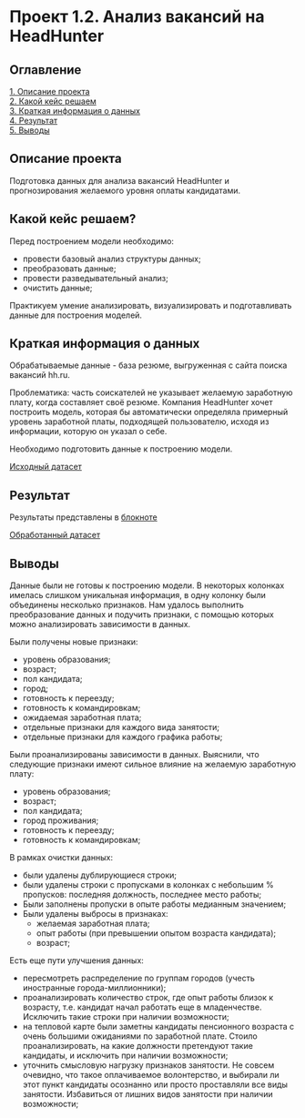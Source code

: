 # Проект 1.2. Анализ вакансий на HeadHunter

## Оглавление
[1. Описание проекта](#Описание-проекта)  
[2. Какой кейс решаем](#Какой-кейс-решаем)  
[3. Краткая информация о данных](Краткая-информация-о-данных)  
[4. Результат](#Результат)  
[5. Выводы](#Выводы) 


## Описание проекта
Подготовка данных для анализа вакансий HeadHunter и прогнозирования желаемого уровня оплаты кандидатами.


## Какой кейс решаем?
Перед построением модели необходимо:
* провести базовый анализ структуры данных;
* преобразовать данные;
* провести разведывательный анализ;
* очистить данные;


Практикуем умение анализировать, визуализировать и подготавливать данные для построения моделей.

## Краткая информация о данных
Обрабатываемые данные - база резюме, выгруженная с сайта поиска вакансий hh.ru.

Проблематика: часть соискателей не указывает желаемую заработную плату, когда составляет своё резюме.
Компания HeadHunter хочет построить модель, которая бы автоматически определяла примерный уровень заработной платы, подходящей пользователю, исходя из информации, которую он указал о себе. 

Необходимо подготовить данные к построению модели.

[Исходный датасет](https://drive.google.com/file/d/1VFq3EBs2hR4hDVfBZOTtU6RZPaC3ygaI/view?usp=share_link)


## Результат
Результаты представлены в [блокноте](head_hunter.ipynb)

[Обработанный датасет](https://drive.google.com/file/d/1_dnuJygRVvQTssR8X5rEiKxkbfmQFWuX/view?usp=share_link)

## Выводы
Данные были не готовы к построению модели. В некоторых колонках имелась слишком уникальная информация, в одну колонку были объединены несколько признаков. Нам удалось выполнить преобразование данных и подучить признаки, с помощью которых можно анализировать зависимости в данных. 

Были получены новые признаки:
* уровень образования;
* возраст;
* пол кандидата;
* город;
* готовность к переезду;
* готовность к командировкам;
* ожидаемая заработная плата;
* отдельные признаки для каждого вида занятости;
* отдельные признаки для каждого графика работы;

Были проанализированы зависимости в данных. Выяснили, что следующие признаки имеют сильное влияние на желаемую заработную плату:
* уровень образования;
* возраст;
* пол кандидата;
* город проживания;
* готовность к переезду;
* готовность к командировкам;

В рамках очистки данных:
* были удалены дублирующиеся строки;
* были удалены строки с пропусками в колонках с небольшим % пропусков: последняя должность, последнее место работы;
* Были заполнены пропуски в опыте работы медианным значением;
* Были удалены выбросы в признаках:
    + желаемая заработная плата;
    + опыт работы (при превышении опытом возраста кандидата);
    + возраст;

Есть еще пути улучшения данных:
* пересмотреть распределение по группам городов (учесть иностранные города-миллионники);
* проанализировать количество строк, где опыт работы близок к возрасту, т.е. кандидат начал работать еще в младенчестве. Исключить такие строки при наличии возможности;
* на тепловой карте были заметны кандидаты пенсионного возраста с очень большими ожиданиями по заработной плате. Стоило проанализировать, на какие должности претендуют такие кандидаты, и исключить при наличии возможности;
* уточнить смысловую нагрузку признаков занятости. Не совсем очевидно, что такое оплачиваемое волонтерство, и выбирали ли этот пункт кандидаты осознанно или просто проставляли все виды занятости. Избавиться от лишних видов занятости при наличии возможности;


